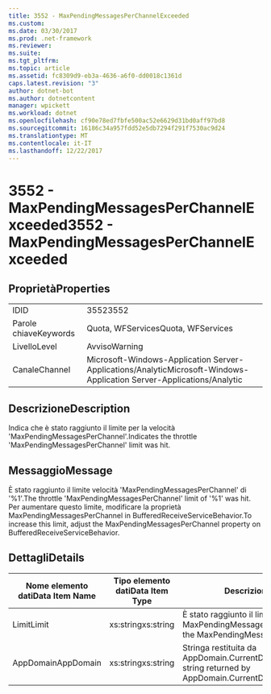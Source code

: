 ```yaml
---
title: 3552 - MaxPendingMessagesPerChannelExceeded
ms.custom: 
ms.date: 03/30/2017
ms.prod: .net-framework
ms.reviewer: 
ms.suite: 
ms.tgt_pltfrm: 
ms.topic: article
ms.assetid: fc8309d9-eb3a-4636-a6f0-dd0018c1361d
caps.latest.revision: "3"
author: dotnet-bot
ms.author: dotnetcontent
manager: wpickett
ms.workload: dotnet
ms.openlocfilehash: cf90e78ed7fbfe500ac52e6629d31bd0aff97bd8
ms.sourcegitcommit: 16186c34a957fdd52e5db7294f291f7530ac9d24
ms.translationtype: MT
ms.contentlocale: it-IT
ms.lasthandoff: 12/22/2017
---
```

# <a name="3552---maxpendingmessagesperchannelexceeded"></a><span data-ttu-id="95bc0-102">3552 - MaxPendingMessagesPerChannelExceeded</span><span class="sxs-lookup"><span data-stu-id="95bc0-102">3552 - MaxPendingMessagesPerChannelExceeded</span></span>
## <a name="properties"></a><span data-ttu-id="95bc0-103">Proprietà</span><span class="sxs-lookup"><span data-stu-id="95bc0-103">Properties</span></span>  
  
|||  
|-|-|  
|<span data-ttu-id="95bc0-104">ID</span><span class="sxs-lookup"><span data-stu-id="95bc0-104">ID</span></span>|<span data-ttu-id="95bc0-105">3552</span><span class="sxs-lookup"><span data-stu-id="95bc0-105">3552</span></span>|  
|<span data-ttu-id="95bc0-106">Parole chiave</span><span class="sxs-lookup"><span data-stu-id="95bc0-106">Keywords</span></span>|<span data-ttu-id="95bc0-107">Quota, WFServices</span><span class="sxs-lookup"><span data-stu-id="95bc0-107">Quota, WFServices</span></span>|  
|<span data-ttu-id="95bc0-108">Livello</span><span class="sxs-lookup"><span data-stu-id="95bc0-108">Level</span></span>|<span data-ttu-id="95bc0-109">Avviso</span><span class="sxs-lookup"><span data-stu-id="95bc0-109">Warning</span></span>|  
|<span data-ttu-id="95bc0-110">Canale</span><span class="sxs-lookup"><span data-stu-id="95bc0-110">Channel</span></span>|<span data-ttu-id="95bc0-111">Microsoft-Windows-Application Server-Applications/Analytic</span><span class="sxs-lookup"><span data-stu-id="95bc0-111">Microsoft-Windows-Application Server-Applications/Analytic</span></span>|  
  
## <a name="description"></a><span data-ttu-id="95bc0-112">Descrizione</span><span class="sxs-lookup"><span data-stu-id="95bc0-112">Description</span></span>  
 <span data-ttu-id="95bc0-113">Indica che è stato raggiunto il limite per la velocità 'MaxPendingMessagesPerChannel'.</span><span class="sxs-lookup"><span data-stu-id="95bc0-113">Indicates the throttle 'MaxPendingMessagesPerChannel' limit was hit.</span></span>  
  
## <a name="message"></a><span data-ttu-id="95bc0-114">Messaggio</span><span class="sxs-lookup"><span data-stu-id="95bc0-114">Message</span></span>  
 <span data-ttu-id="95bc0-115">È stato raggiunto il limite velocità 'MaxPendingMessagesPerChannel' di '%1'.</span><span class="sxs-lookup"><span data-stu-id="95bc0-115">The throttle 'MaxPendingMessagesPerChannel' limit of  '%1' was hit.</span></span> <span data-ttu-id="95bc0-116">Per aumentare questo limite, modificare la proprietà MaxPendingMessagesPerChannel in BufferedReceiveServiceBehavior.</span><span class="sxs-lookup"><span data-stu-id="95bc0-116">To increase this limit, adjust the MaxPendingMessagesPerChannel property on BufferedReceiveServiceBehavior.</span></span>  
  
## <a name="details"></a><span data-ttu-id="95bc0-117">Dettagli</span><span class="sxs-lookup"><span data-stu-id="95bc0-117">Details</span></span>  
  
|<span data-ttu-id="95bc0-118">Nome elemento dati</span><span class="sxs-lookup"><span data-stu-id="95bc0-118">Data Item Name</span></span>|<span data-ttu-id="95bc0-119">Tipo elemento dati</span><span class="sxs-lookup"><span data-stu-id="95bc0-119">Data Item Type</span></span>|<span data-ttu-id="95bc0-120">Descrizione</span><span class="sxs-lookup"><span data-stu-id="95bc0-120">Description</span></span>|  
|--------------------|--------------------|-----------------|  
|<span data-ttu-id="95bc0-121">Limit</span><span class="sxs-lookup"><span data-stu-id="95bc0-121">Limit</span></span>|<span data-ttu-id="95bc0-122">xs:string</span><span class="sxs-lookup"><span data-stu-id="95bc0-122">xs:string</span></span>|<span data-ttu-id="95bc0-123">È stato raggiunto il limite per la velocità MaxPendingMessagesPerChannel.</span><span class="sxs-lookup"><span data-stu-id="95bc0-123">The limit of the MaxPendingMessagesPerChannel throttle.</span></span>|  
|<span data-ttu-id="95bc0-124">AppDomain</span><span class="sxs-lookup"><span data-stu-id="95bc0-124">AppDomain</span></span>|<span data-ttu-id="95bc0-125">xs:string</span><span class="sxs-lookup"><span data-stu-id="95bc0-125">xs:string</span></span>|<span data-ttu-id="95bc0-126">Stringa restituita da AppDomain.CurrentDomain.FriendlyName.</span><span class="sxs-lookup"><span data-stu-id="95bc0-126">The string returned by AppDomain.CurrentDomain.FriendlyName.</span></span>|
